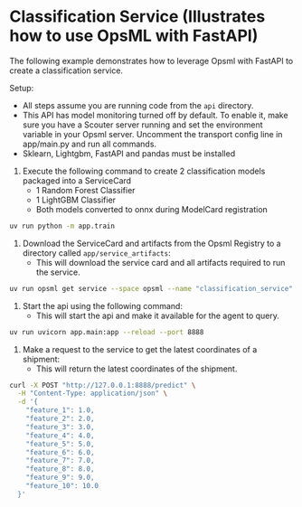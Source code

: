 # Classification Service (Illustrates how to use OpsML with FastAPI)

The following example demonstrates how to leverage Opsml with FastAPI to create a classification service. 

Setup:
- All steps assume you are running code from the `api` directory.
- This API has model monitoring turned off by default. To enable it, make sure you have a Scouter server running and set the environment variable in your Opsml server. Uncomment the transport config line in app/main.py and run all commands.
- Sklearn, Lightgbm, FastAPI and pandas must be installed
  
1. Execute the following command to create 2 classification models packaged into a ServiceCard
   - 1 Random Forest Classifier
   - 1 LightGBM Classifier
   - Both models converted to onnx during ModelCard registration

```bash
uv run python -m app.train
```

1. Download the ServiceCard and artifacts from the Opsml Registry to a directory called `app/service_artifacts`:
   - This will download the service card and all artifacts required to run the service.
```bash
uv run opsml get service --space opsml --name "classification_service" --write-dir "app/service_artifacts"
```

1. Start the api using the following command:
   - This will start the api and make it available for the agent to query.
```bash
uv run uvicorn app.main:app --reload --port 8888
```

1. Make a request to the service to get the latest coordinates of a shipment:
   - This will return the latest coordinates of the shipment.
```bash
curl -X POST "http://127.0.0.1:8888/predict" \
  -H "Content-Type: application/json" \
  -d '{
    "feature_1": 1.0,
    "feature_2": 2.0,
    "feature_3": 3.0,
    "feature_4": 4.0,
    "feature_5": 5.0,
    "feature_6": 6.0,
    "feature_7": 7.0,
    "feature_8": 8.0,
    "feature_9": 9.0,
    "feature_10": 10.0
  }'
```